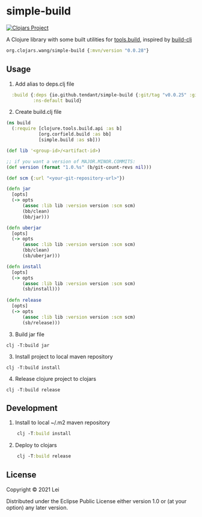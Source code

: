 # simple-build
[![Clojars Project](https://img.shields.io/clojars/v/org.clojars.wang/simple-build.svg)](https://clojars.org/org.clojars.wang/simple-build)

A Clojure library with some built utilities for [tools.build](https://github.com/clojure/tools.build), inspired by [build-clj](https://github.com/seancorfield/build-clj)

```clj
org.clojars.wang/simple-build {:mvn/version "0.0.28"}
```

## Usage

1. Add alias to deps.clj file
```clj
  :build {:deps {io.github.tendant/simple-build {:git/tag "v0.0.25" :git/sha "0254896"}}
          :ns-default build}
```

2. Create build.clj file

```clj
(ns build
  (:require [clojure.tools.build.api :as b]
            [org.corfield.build :as bb]
            [simple.build :as sb]))

(def lib '<group-id>/<artifact-id>)

;; if you want a version of MAJOR.MINOR.COMMITS:
(def version (format "1.0.%s" (b/git-count-revs nil)))

(def scm {:url "<your-git-repository-url>"})

(defn jar
  [opts]
  (-> opts
      (assoc :lib lib :version version :scm scm)
      (bb/clean)
      (bb/jar)))

(defn uberjar
  [opts]
  (-> opts
      (assoc :lib lib :version version :scm scm)
      (bb/clean)
      (sb/uberjar)))

(defn install
  [opts]
  (-> opts
      (assoc :lib lib :version version :scm scm)
      (sb/install)))
      
(defn release
  [opts]
  (-> opts
      (assoc :lib lib :version version :scm scm)
      (sb/release)))
```

3. Build jar file

```shell
clj -T:build jar
```

3. Install project to local maven repository

```shell
clj -T:build install
```

4. Release clojure project to clojars

```shell
clj -T:build release
```

## Development

1. Install to local ~/.m2 maven repository
```clj
    clj -T:build install
```
    
2. Deploy to clojars
```clj
    clj -T:build release
```
## License

Copyright © 2021 Lei

Distributed under the Eclipse Public License either version 1.0 or (at
your option) any later version.
